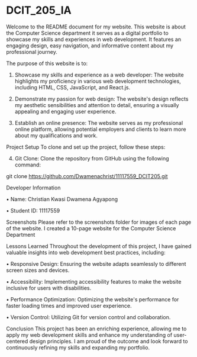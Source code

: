 # DCIT_205_IA 

Welcome to the README document for my website. 
This website is about the Computer Science department it serves as a digital portfolio to showcase my skills and experiences in web development. It features an engaging design, easy navigation, and informative content about my professional journey.
 
The purpose of this website is to:
 

1. Showcase my skills and experience as a web developer: The website highlights my proficiency in various web development technologies, including HTML, CSS, JavaScript, and React.js.
 

2. Demonstrate my passion for web design: The website's design reflects my aesthetic sensibilities and attention to detail, ensuring a visually appealing and engaging user experience.
 

3. Establish an online presence: The website serves as my professional online platform, allowing potential employers and clients to learn more about my qualifications and work.
 


Project Setup To clone and set up the project, follow these steps:
 

4. Git Clone: Clone the repository from GitHub using the following command:
 

git clone https://github.com/Dwamenachrist/11117559_DCIT205.git

Developer Information
 

• Name: Christian Kwasi Dwamena Agyapong
 
• Student ID: 11117559
 

Screenshots Please refer to the screenshots folder for images of each page of the website.
I created a 10-page website for the Computer Science Department

 
Lessons Learned Throughout the development of this project, I have gained valuable insights into web development best practices, including:
 

• Responsive Design: Ensuring the website adapts seamlessly to different screen sizes and devices.
 
• Accessibility: Implementing accessibility features to make the website inclusive for users with disabilities.
 
• Performance Optimization: Optimizing the website's performance for faster loading times and improved user experience.
 
• Version Control: Utilizing Git for version control and collaboration.
 

Conclusion This project has been an enriching experience, allowing me to apply my web development skills and enhance my understanding of user-centered design principles. I am proud of the outcome and look forward to continuously refining my skills and expanding my portfolio.


